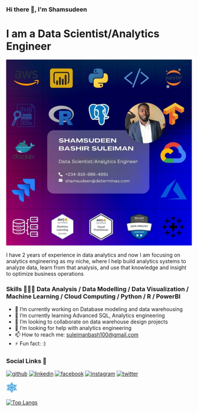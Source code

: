 ### Hi there 👋, I'm **Shamsudeen**
# I am a Data Scientist/Analytics Engineer
![I am a Data Scientist/Analytics Engineer](https://github.com/Shamoo100/Shamoo_Lytics/blob/78eee5b1e3cb250a2fff4ad0553d9f38a6da951e/DS%20Profile%20Card.jpg)

I have 2 years of experience in data analytics and now I am focusing on analytics engineering as my niche, where I help build analytics systems to analyze data, learn from that analysis, and use that knowledge and insight to optimize business operations

### **Skills** 👨🏾‍💻 Data Analysis / Data Modelling / Data Visualization / Machine Learning / Cloud Computing / Python / R / PowerBI

- 🔭 I’m currently working on Database modeling and data warehousing 
- 🌱 I’m currently learning Advanced SQL, Analytics engineering 
- 👯 I’m looking to collaborate on data warehouse design projects 
- 🤔 I’m looking for help with analytics engineering 
- 📫 How to reach me: suleimanbash100@gmail.com 
- ⚡ Fun fact: :) 

### **Social Links** 🔗
[<img src='https://cdn.jsdelivr.net/npm/simple-icons@6.6.0/icons/github.svg' alt='github' height='30'>](https://github.com/Shamoo100) [<img src='https://cdn.jsdelivr.net/npm/simple-icons@6.6.0/icons/linkedin.svg' alt='linkedin' height='30'>](https://www.linkedin.com/in/https://www.linkedin.com/in/suleiman-bashir-shamsudeen-9061755b//)  [<img src='https://cdn.jsdelivr.net/npm/simple-icons@6.6.0/icons/facebook.svg' alt='facebook' height='30'>](https://www.facebook.com/@shamoo100) [<img src='https://cdn.jsdelivr.net/npm/simple-icons@6.6.0/icons/instagram.svg' alt='instagram' height='30'>](https://www.instagram.com/@shamoo_100/)  [<img src='https://cdn.jsdelivr.net/npm/simple-icons@6.6.0/icons/twitter.svg' alt='twitter' height='30'>](https://twitter.com/@royaldeen)  

<a href='https://archiveprogram.github.com/'><img src='https://raw.githubusercontent.com/acervenky/animated-github-badges/master/assets/acbadge.gif' width='30' height='30'></a> 

[![Top Langs](https://github-readme-stats.vercel.app/api/top-langs/?username=Shamoo100)](https://github.com/anuraghazra/github-readme-stats)

